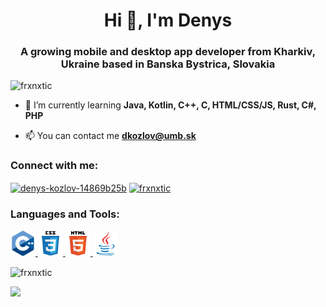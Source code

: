 <h1 align="center">Hi 👋, I'm Denys</h1>
<h3 align="center">A growing mobile and desktop app developer from Kharkiv, Ukraine based in Banska Bystrica, Slovakia</h3>

<p align="left"> <img src="https://komarev.com/ghpvc/?username=frxnxtic&label=Profile%20views&color=0e75b6&style=flat" alt="frxnxtic" /> </p>

- 🌱 I’m currently learning **Java, Kotlin, C++, C, HTML/CSS/JS, Rust, C#, PHP**

- 📫 You can contact me **dkozlov@umb.sk**

<h3 align="left">Connect with me:</h3>
<p align="left">
<a href="https://linkedin.com/in/denys-kozlov-14869b25b" target="blank"><img align="center" src="https://raw.githubusercontent.com/rahuldkjain/github-profile-readme-generator/master/src/images/icons/Social/linked-in-alt.svg" alt="denys-kozlov-14869b25b" height="30" width="40" /></a>
<a href="https://instagram.com/frxnxtic" target="blank"><img align="center" src="https://raw.githubusercontent.com/rahuldkjain/github-profile-readme-generator/master/src/images/icons/Social/instagram.svg" alt="frxnxtic" height="30" width="40" /></a>
</p>

<h3 align="left">Languages and Tools:</h3>
<p align="left"> <a href="https://www.w3schools.com/cpp/" target="_blank" rel="noreferrer"> <img src="https://raw.githubusercontent.com/devicons/devicon/master/icons/cplusplus/cplusplus-original.svg" alt="cplusplus" width="40" height="40"/> </a> <a href="https://www.w3schools.com/css/" target="_blank" rel="noreferrer"> <img src="https://raw.githubusercontent.com/devicons/devicon/master/icons/css3/css3-original-wordmark.svg" alt="css3" width="40" height="40"/> </a> <a href="https://www.w3.org/html/" target="_blank" rel="noreferrer"> <img src="https://raw.githubusercontent.com/devicons/devicon/master/icons/html5/html5-original-wordmark.svg" alt="html5" width="40" height="40"/> </a> <a href="https://www.java.com" target="_blank" rel="noreferrer"> <img src="https://raw.githubusercontent.com/devicons/devicon/master/icons/java/java-original.svg" alt="java" width="40" height="40"/> </a> </p>

<p><img align="center" src="https://github-readme-stats.vercel.app/api/top-langs?username=frxnxtic&show_icons=true&locale=en&layout=compact" alt="frxnxtic" /></p>

<p align="left"> <a href="https://www.codewars.com/users/frxnxtic" target="_blank" rel="noreferrer"><img src="https://www.codewars.com/users/frxnxtic/badges/small"/></a></p>
